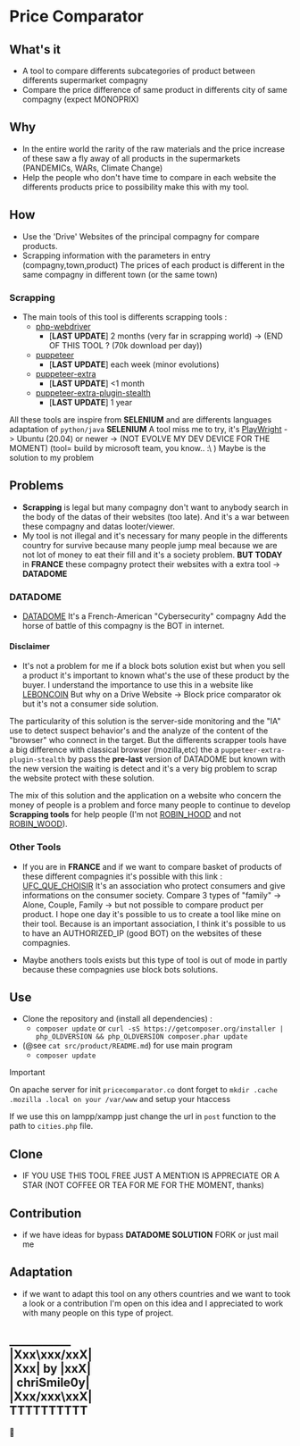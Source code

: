 # Price Comparator

## What's it 
- A tool to compare differents subcategories of product between differents supermarket compagny
- Compare the price difference of same product in differents city of same compagny (expect MONOPRIX)

## Why 
- In the entire world the rarity of the raw materials and the price increase of these 
	saw a fly away of all products in the supermarkets (PANDEMICs, WARs, Climate Change)
- Help the people who don't have time to compare in each website the differents 
	products price to possibility make this with my tool. 

## How 
- Use the 'Drive' Websites of the principal compagny for compare products.
- Scrapping information with the parameters in entry (compagny,town,product) 
	The prices of each product is different in the same compagny in different town (or the same town)

### Scrapping
- The main tools of this tool is differents scrapping tools : 
  - [php-webdriver](https://github.com/php-webdriver/php-webdriver) 
    - [**LAST UPDATE**] 2 months (very far in scrapping world) -> (END OF THIS TOOL ? (70k download per day))
  - [puppeteer](https://github.com/puppeteer/puppeteer)
    - [**LAST UPDATE**] each week (minor evolutions)
  - [puppeteer-extra](https://github.com/berstend/puppeteer-extra)
    - [**LAST UPDATE**] <1 month
  - [puppeteer-extra-plugin-stealth](https://github.com/berstend/puppeteer-extra/tree/master/packages/puppeteer-extra-plugin-stealth)
    - [**LAST UPDATE**] 1 year 

All these tools are inspire from **SELENIUM** and are differents languages adaptation of `python/java` **SELENIUM**
A tool miss me to try, it's [PlayWright](https://github.com/microsoft/playwright) -> Ubuntu (20.04) or newer -> (NOT EVOLVE MY DEV DEVICE FOR THE MOMENT) (tool= build by microsoft team, you know.. :\ )
Maybe is the solution to my problem 

## Problems
- **Scrapping** is legal but many compagny don't want to anybody search in the body of
	the datas of their websites (too late). And it's a war between these compagny and datas looter/viewer.
- My tool is not illegal and it's necessary for many people in the differents country for survive 
	because many people jump meal because we are not lot of money to eat their fill and it's a society problem.
**BUT TODAY** in **FRANCE** these compagny protect their websites with a extra tool -> **DATADOME**

### DATADOME 
- [DATADOME](https://datadome.co/) 
It's a French-American "Cybersecurity" compagny 
Add the horse of battle of this compagny is the BOT in internet. 

#### Disclaimer 
- It's not a problem for me if a block bots solution exist but when you 
	sell a product it's important to known what's the use of these product by the buyer. 
I understand the importance to use this in a website like [LEBONCOIN](https://www.leboncoin.fr/)
But why on a Drive Website -> Block price comparator ok but it's not a consumer side solution.

The particularity of this solution is the server-side monitoring and the "IA" use
to detect suspect behavior's and the analyze of the content of the "browser" who connect
in the target. But the differents scrapper tools have a big difference with classical 
browser (mozilla,etc) the a `puppeteer-extra-plugin-stealth` by pass the **pre-last** 
version of DATADOME but known with the new version the waiting is detect and it's a very
big problem to scrap the website protect with these solution. 

The mix of this solution and the application on a website who concern the money of people 
is a problem and force many people to continue to develop **Scrapping tools** for help
people (I'm not [ROBIN_HOOD](https://en.wikipedia.org/wiki/Robin_Hood) and not [ROBIN_WOOD](https://github.com/digininja)).


### Other Tools 
- If you are in **FRANCE** and if we want to compare basket of products of 
	these different compagnies it's possible with this link : [UFC_QUE_CHOISIR](https://www.quechoisir.org/carte-interactive-drives-n21243/)
	It's an association who protect consumers and give informations on the consumer society.
	Compare 3 types of "family" -> Alone, Couple, Family -> but not possible to compare product per product.
	I hope one day it's possible to us to create a tool like mine on their tool.
	Because is an important association, I think it's possible to us to have an AUTHORIZED_IP (good BOT) on the websites of these compagnies.


- Maybe anothers tools exists but this type of tool is out of mode in partly because these compagnies use block bots solutions.

## Use 
- Clone the repository and (install all dependencies) : 
  - `composer update` or `curl -sS https://getcomposer.org/installer | php_OLDVERSION && php_OLDVERSION composer.phar update`
- (@see `cat src/product/README.md`) for use main program 
  - `composer update`
> [!IMPORTANT]
> On apache server for init `pricecomparator.co` dont forget to `mkdir .cache .mozilla .local on your /var/www` and setup your htaccess
>
> If we use this on lampp/xampp just change the url in `post` function to 
	the path to `cities.php` file.


## Clone
- IF YOU USE THIS TOOL FREE JUST A MENTION IS APPRECIATE OR A STAR (NOT COFFEE OR TEA FOR ME FOR THE MOMENT, thanks)

## Contribution
- if we have ideas for bypass **DATADOME SOLUTION** FORK or just mail me 

## Adaptation 
- if we want to adapt this tool on any others countries and we want to took a look or a contribution
	I'm open on this idea and I appreciated to work with many people on this type of project.

___________<br>
|Xxx\xxx/xxX|<br>
|Xxx| by  |xxX|<br>
| chriSmile0y|<br>
|Xxx/xxx\xxX|<br>
TTTTTTTTTT
------------
:robot: